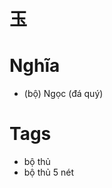 # 玉

# Nghĩa
* (bộ) Ngọc (đá quý)

# Tags
* bộ thủ
*  bộ thủ 5 nét

<script>window.HANZI_FIELD='玉';</script>
